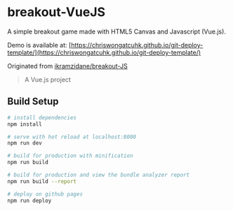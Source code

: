 # breakout-VueJS

A simple breakout game made with HTML5 Canvas and Javascript (Vue.js). 

Demo is available at: [https://chriswongatcuhk.github.io/git-deploy-template/](https://chriswongatcuhk.github.io/git-deploy-template/)

Originated from [ikramzidane/breakout-JS](https://github.com/ikramzidane/breakout-JS)

> A Vue.js project

## Build Setup

``` bash
# install dependencies
npm install

# serve with hot reload at localhost:8080
npm run dev

# build for production with minification
npm run build

# build for production and view the bundle analyzer report
npm run build --report

# deploy on github pages
npm run deploy 
```

